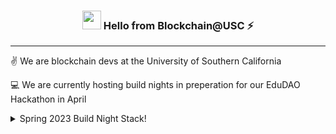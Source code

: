 <h3 align="center"><img src = "https://raw.githubusercontent.com/MartinHeinz/MartinHeinz/master/wave.gif" width = 30px> Hello from Blockchain@USC ⚡</h3>

---
✌️ We are blockchain devs at the University of Southern California 

💻 We are currently hosting build nights in preperation for our EduDAO Hackathon in April

<details>
  <summary>Spring 2023 Build Night Stack!</summary>
  <br>

* ☀️   Front-end: React, Javascript, Tailwind
* 🌴   Blockchain: Solidity, Hardhat, Ethers, Typescript
* 🍁   Other Tech: Chainlink

</details>

